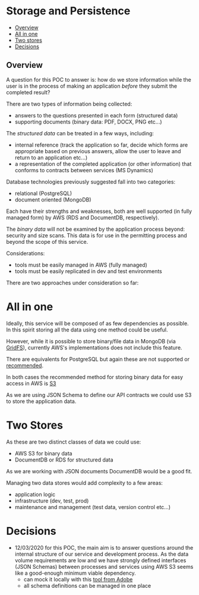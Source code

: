 # Storage and Persistence

- [Overview](#overview)
- [All in one](#all-in-one)
- [Two stores](#two-stores)
- [Decisions](#decisions)


## Overview

A question for this POC to answer is: how do we store information
while the user is in the process of making an application _before_
they submit the completed result?

There are two types of information being collected:

- answers to the questions presented in each form (structured data)
- supporting documents (binary data: PDF, DOCX, PNG etc...)

The _structured data_ can be treated in a few ways, including:

- internal reference (track the application so far, decide which
  forms are appropriate based on previous answers, allow the user
  to leave and return to an application etc...)
- a representation of the completed application (or other
  information) that conforms to contracts between services (MS
  Dynamics)

Database technologies previously suggested fall into two categories:

- relational (PostgreSQL)
- document oriented (MongoDB)

Each have their strengths and weaknesses, both are well supported
(in fully managed form) by AWS (RDS and DocumentDB, respectively).

The _binary data_ will not be examined by the application process
beyond: security and size scans. This data is for use in the
permitting process and beyond the scope of this service.

Considerations:
- tools must be easily managed in AWS (fully managed)
- tools must be easily replicated in dev and test environments

There are two approaches under consideration so far:


# All in one

Ideally, this service will be composed of as few dependencies as
possible. In this spirit storing all the data using one method
could be useful.

However, while it is possible to store binary/file data in MongoDB
(via [GridFS](https://docs.mongodb.com/manual/core/gridfs/)),
currently AWS's implementations does not include this feature.

There are equivalents for PostgreSQL but again these are not
supported or [recommended](https://wiki.postgresql.org/wiki/BinaryFilesInDB).


In both cases the recommended method for storing binary data for
easy access in AWS is [S3](https://aws.amazon.com/s3/)

As we are using JSON Schema to define our API contracts we could
use S3 to store the application data.

# Two Stores

As these are two distinct classes of data we could use:

- AWS S3 for binary data
- DocumentDB or RDS for structured data

As we are working with JSON documents DocumentDB would be a good fit.

Managing two data stores would add complexity to a few areas:

- application logic
- infrastructure (dev, test, prod)
- maintenance and management (test data, version control etc...)

# Decisions

- 12/03/2020 for this POC, the main aim is to answer questions
  around the internal structure of our service and development
  process. As the data volume requirements are low and we have
  strongly defined interfaces (JSON Schemas) between processes and
  services using AWS S3 seems like a good-enough minimum viable
  dependency.
    - can mock it locally with this [tool from
      Adobe](https://github.com/adobe/S3Mock)
    - all schema definitions can be managed in one place

